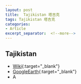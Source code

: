 ```yaml
---
layout: post
title:  Tajikistan 塔吉克
tags: Tajikistan 塔吉克 
categories:
- Article
excerpt_separator:  <!--more-->
---
```

## Tajikistan 
- [Wiki](https://zh.wikipedia.org/w/index.php?search=Tajikistan "Wiki"){:target="_blank"} 
- [GoogleEarth](https://earth.google.com/web/search/Tajikistan "GoogleEarth"){:target="_blank"} 
- A 

